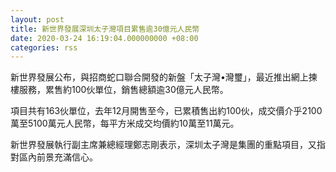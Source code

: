 ```yaml
---
layout: post
title: 新世界發展深圳太子灣項目累售逾30億元人民幣
date: 2020-03-24 16:19:04.000000000 +08:00
categories: rss
---
```


新世界發展公布，與招商蛇口聯合開發的新盤「太子灣•灣璽」，最近推出網上揀樓服務，累售約100伙單位，銷售總額逾30億元人民幣。

項目共有163伙單位，去年12月開售至今，已累積售出約100伙，成交價介乎2100萬至5100萬元人民幣，每平方米成交均價約10萬至11萬元。

新世界發展執行副主席兼總經理鄭志剛表示，深圳太子灣是集團的重點項目，又指對區內前景充滿信心。
